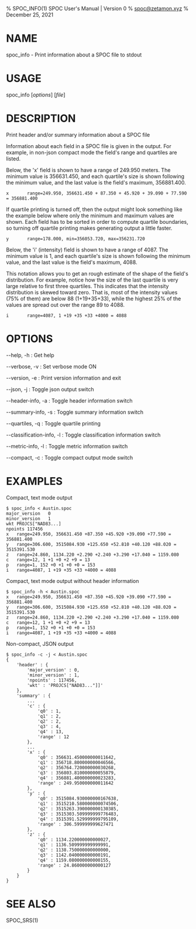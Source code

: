 % SPOC_INFO(1) SPOC User's Manual | Version 0
% spoc@zetamon.xyz
% December 25, 2021

# NAME

spoc_info - Print information about a SPOC file to stdout

# USAGE

spoc_info [*options*] [*file*]

# DESCRIPTION

Print header and/or summary information about a SPOC file

Information about each field in a SPOC file is given in the output. For
example, in non-json compact mode the field's range and quartiles are
listed.

Below, the 'x' field is shown to have a range of 249.950 meters. The
minimum value is 356631.450, and each quartile's size is shown following
the minimum value, and the last value is the field's maximum,
356881.400.

    x       range=249.950, 356631.450 + 87.350 + 45.920 + 39.090 + 77.590 = 356881.400

If quartile printing is turned off, then the output might look something
like the example below where only the minimum and maximum values are
shown. Each field has to be sorted in order to compute quartile
boundaries, so turning off quartile printing makes generating output a
little faster.

    y       range=178.000, min=356053.720, max=356231.720

Below, the 'i' (intensity) field is shown to have a range of 4087. The
minimum value is 1, and each quartile's size is shown following the
minimum value, and the last value is the field's maximum, 4088.

This notation allows you to get an rough estimate of the shape of the
field's distribution. For example, notice how the size of the last
quartile is very large relative to first three quartiles. This indicates
that the intensity distribution is skewed toward zero. That is, most of
the intensity values (75% of them) are below 88 (1+19+35+33), while the
highest 25% of the values are spread out over the range 89 to 4088.

    i       range=4087, 1 +19 +35 +33 +4000 = 4088

# OPTIONS

\-\-help, -h
:   Get help

\-\-verbose, -v
:   Set verbose mode ON

\-\-version, -e
:   Print version information and exit

\-\-json, -j
: Toggle json output switch

\-\-header-info, -a
: Toggle header information switch

\-\-summary-info, -s
: Toggle summary information switch

\-\-quartiles, -q
: Toggle quartile printing

\-\-classification-info, -l
: Toggle classification information switch

\-\-metric-info, -l
: Toggle metric information switch

\-\-compact, -c
: Toggle compact output mode switch

# EXAMPLES

Compact, text mode output

    $ spoc_info < Austin.spoc
    major_version	0
    minor_version	1
    wkt	PROJCS["NAD83...]
    npoints	117456
    x	range=249.950, 356631.450 +87.350 +45.920 +39.090 +77.590 = 356881.400
    y	range=306.600, 3515084.930 +125.650 +52.810 +40.120 +88.020 = 3515391.530
    z	range=24.860, 1134.220 +2.290 +2.240 +3.290 +17.040 = 1159.080
    c	range=12, 1 +1 +0 +2 +9 = 13
    p	range=1, 152 +0 +1 +0 +0 = 153
    i	range=4087, 1 +19 +35 +33 +4000 = 4088

Compact, text mode output without header information

    $ spoc_info -h < Austin.spoc
    x	range=249.950, 356631.450 +87.350 +45.920 +39.090 +77.590 = 356881.400
    y	range=306.600, 3515084.930 +125.650 +52.810 +40.120 +88.020 = 3515391.530
    z	range=24.860, 1134.220 +2.290 +2.240 +3.290 +17.040 = 1159.080
    c	range=12, 1 +1 +0 +2 +9 = 13
    p	range=1, 152 +0 +1 +0 +0 = 153
    i	range=4087, 1 +19 +35 +33 +4000 = 4088

Non-compact, JSON output

    $ spoc_info -c -j < Austin.spoc
    {
        'header' : {
            'major_version' : 0,
            'minor_version' : 1,
            'npoints' : 117456,
            'wkt' : 'PROJCS["NAD83..."]]'
        },
        'summary' : {
            ...
            'c' : {
                'q0' : 1,
                'q1' : 2,
                'q2' : 2,
                'q3' : 4,
                'q4' : 13,
                'range' : 12
            },
            ...
            'x' : {
                'q0' : 356631.450000000011642,
                'q1' : 356718.800000000046566,
                'q2' : 356764.720000000030268,
                'q3' : 356803.810000000055879,
                'q4' : 356881.400000000023283,
                'range' : 249.950000000011642
            },
            'y' : {
                'q0' : 3515084.930000000167638,
                'q1' : 3515210.580000000074506,
                'q2' : 3515263.390000000130385,
                'q3' : 3515303.509999999776483,
                'q4' : 3515391.529999999795109,
                'range' : 306.599999999627471
            },
            'z' : {
                'q0' : 1134.220000000000027,
                'q1' : 1136.509999999999991,
                'q2' : 1138.750000000000000,
                'q3' : 1142.040000000000191,
                'q4' : 1159.080000000000155,
                'range' : 24.860000000000127
            }
        }
    }

# SEE ALSO

SPOC_SRS(1)
